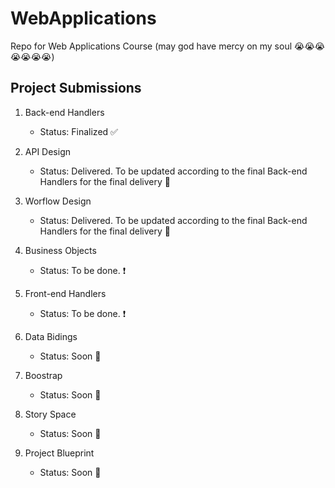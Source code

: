# WebApplications
Repo for Web Applications Course (may god have mercy on my soul :sob::sob::sob::sob::sob::sob::sob:) 


## Project Submissions

1. Back-end Handlers
    - Status: Finalized :white_check_mark:
    
2. API Design
    - Status: Delivered. To be updated according to the final Back-end Handlers for the final delivery :arrows_counterclockwise:

3. Worflow Design
    - Status: Delivered. To be updated according to the final Back-end Handlers for the final delivery :arrows_counterclockwise:

4. Business Objects
    - Status: To be done. :heavy_exclamation_mark:

5. Front-end Handlers
    - Status: To be done. :heavy_exclamation_mark:

6. Data Bidings
    - Status: Soon :construction:

7. Boostrap
    - Status: Soon :construction:

8. Story Space
    - Status: Soon :construction:

9. Project Blueprint
    - Status: Soon :construction:
